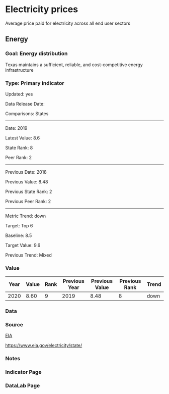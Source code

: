 # Electricity prices

Average price paid for electricity across all end user sectors

## Energy

### Goal: Energy distribution

Texas maintains a sufficient, reliable, and cost-competitive energy infrastructure

### Type: Primary indicator

Updated: yes

Data Release Date: 

Comparisons: States

----

Date: 2019

Latest Value: 8.6

State Rank: 8

Peer Rank: 2

----

Previous Date:  2018

Previous Value: 8.48

Previous State Rank:   2

Previous Peer Rank: 2

----

Metric Trend: down

Target: Top 6

Baseline: 8.5

Target Value: 9.6

Previous Trend: Mixed



### Value

| Year      |  Value      | Rank        | Previous Year | Previous Value | Previous Rank | Trend | 
| ----------- | ----------- | ----------- | ----------- | ----------- | ----------- | -----------|
|   2020      |  8.60       |  9          |      2019   |   8.48      |      8      |    down    | 

### Data

### Source

[EIA](https://www.eia.gov/electricity/sales_revenue_price/)

https://www.eia.gov/electricity/state/

### Notes


### Indicator Page


### DataLab Page

